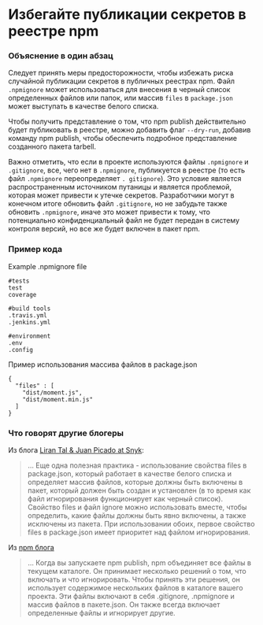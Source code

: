 # Избегайте публикации секретов в реестре npm

### Объяснение в один абзац
Следует принять меры предосторожности, чтобы избежать риска случайной публикации секретов в публичных реестрах npm. Файл `.npmignore` может использоваться для внесения в черный список определенных файлов или папок, или массив `files` в `package.json` может выступать в качестве белого списка.

Чтобы получить представление о том, что npm publish действительно будет публиковать в реестре, можно добавить флаг `--dry-run`, добавив команду npm publish, чтобы обеспечить подробное представление созданного пакета tarbell.

Важно отметить, что если в проекте используются файлы `.npmignore` и `.gitignore`, все, чего нет в `.npmignore`, публикуется в реестре (то есть файл `.npmignore` переопределяет `. gitignore`). Это условие является распространенным источником путаницы и является проблемой, которая может привести к утечке секретов. Разработчики могут в конечном итоге обновить файл `.gitignore`, но не забудьте также обновить `.npmignore`, иначе это может привести к тому, что потенциально конфиденциальный файл не будет передан в систему контроля версий, но все же будет включен в пакет npm.

### Пример кода
Example .npmignore file
```
#tests
test
coverage

#build tools
.travis.yml
.jenkins.yml

#environment
.env
.config

```

Пример использования массива файлов в package.json

```
{ 
  "files" : [
    "dist/moment.js",
    "dist/moment.min.js"
  ]
}
```

### Что говорят другие блогеры

Из блога [Liran Tal & Juan Picado at Snyk](https://snyk.io/blog/ten-npm-security-best-practices/):
> ... Еще одна полезная практика - использование свойства files в package.json, который работает в качестве белого списка и определяет массив файлов, которые должны быть включены в пакет, который должен быть создан и установлен (в то время как файл игнорирования функционирует как черный список). Свойство files и файл ignore можно использовать вместе, чтобы определить, какие файлы должны быть явно включены, а также исключены из пакета. При использовании обоих, первое свойство files в package.json имеет приоритет над файлом игнорирования.

Из [npm блога](https://blog.npmjs.org/post/165769683050/publishing-what-you-mean-to-publish)
> ... Когда вы запускаете npm publish, npm объединяет все файлы в текущем каталоге. Он принимает несколько решений о том, что включать и что игнорировать. Чтобы принять эти решения, он использует содержимое нескольких файлов в каталоге вашего проекта. Эти файлы включают в себя .gitignore, .npmignore и массив файлов в пакете.json. Он также всегда включает определенные файлы и игнорирует другие.
